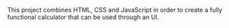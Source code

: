 This project combines HTML, CSS and JavaScript in order to create a fully functional calculator that can be used through an UI.